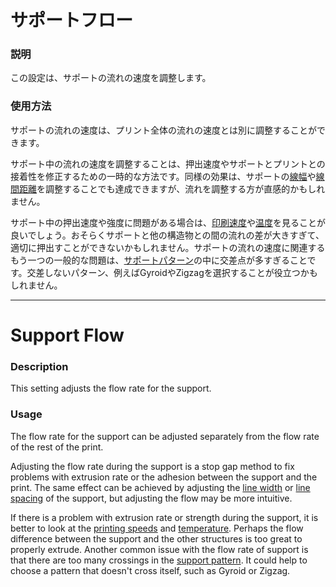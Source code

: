 サポートフロー
====
### **説明**
この設定は、サポートの流れの速度を調整します。

### **使用方法**
サポートの流れの速度は、プリント全体の流れの速度とは別に調整することができます。

サポート中の流れの速度を調整することは、押出速度やサポートとプリントとの接着性を修正するための一時的な方法です。同様の効果は、サポートの[線幅](../resolution/support_line_width.md)や[線間距離](../support/support_line_distance.md)を調整することでも達成できますが、流れを調整する方が直感的かもしれません。

サポート中の押出速度や強度に問題がある場合は、[印刷速度](../speed/speed_support.md)や[温度](material_print_temperature.md)を見ることが良いでしょう。おそらくサポートと他の構造物との間の流れの差が大きすぎて、適切に押出すことができないかもしれません。サポートの流れの速度に関連するもう一つの一般的な問題は、[サポートパターン](../support/support_pattern.md)の中に交差点が多すぎることです。交差しないパターン、例えばGyroidやZigzagを選択することが役立つかもしれません。

---

Support Flow
====
### **Description**
This setting adjusts the flow rate for the support. 

### **Usage**
The flow rate for the support can be adjusted separately from the flow rate of the rest of the print.

Adjusting the flow rate during the support is a stop gap method to fix problems with extrusion rate or the adhesion between the support and the print. The same effect can be achieved by adjusting the [line width](../resolution/support_line_width.md) or [line spacing](../support/support_line_distance.md) of the support, but adjusting the flow may be more intuitive.

If there is a problem with extrusion rate or strength during the support, it is better to look at the [printing speeds](../speed/speed_support.md) and [temperature](material_print_temperature.md). Perhaps the flow difference between the support and the other structures is too great to properly extrude. Another common issue with the flow rate of support is that there are too many crossings in the [support pattern](../support/support_pattern.md). It could help to choose a pattern that doesn't cross itself, such as Gyroid or Zigzag.

